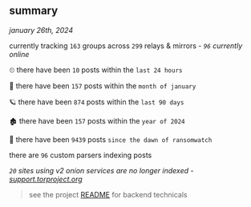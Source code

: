 
## summary
_january 26th, 2024_

currently tracking `163` groups across `299` relays & mirrors - _`96` currently online_

⏲ there have been `10` posts within the `last 24 hours`

🦈 there have been `157` posts within the `month of january`

🪐 there have been `874` posts within the `last 90 days`

🏚 there have been `157` posts within the `year of 2024`

🦕 there have been `9439` posts `since the dawn of ransomwatch`

there are `96` custom parsers indexing posts

_`20` sites using v2 onion services are no longer indexed - [support.torproject.org](https://support.torproject.org/onionservices/v2-deprecation/)_

> see the project [README](https://github.com/joshhighet/ransomwatch#ransomwatch--) for backend technicals
